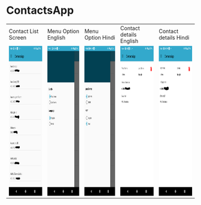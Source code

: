 # ContactsApp

<table>
  <tr>
    <td>Contact List Screen</td>
     <td>Menu Option English</td>
     <td>Menu Option Hindi</td>
    <td>Contact details English</td>
    <td>Contact details Hindi</td>
  </tr>
  <tr>
    <td><img src="screenshots/list.png" width=340 height=400></td>
    <td><img src="screenshots/menu.png" width=340 height=400></td>
    <td><img src="screenshots/menu_hi.png" width=340 height=400></td>
    <td><img src="screenshots/details.png" width=340 height=400></td>
    <td><img src="screenshots/details_hi.png" width=340 height=400></td>
  </tr>
 </table>
